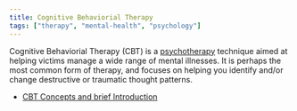 ```yaml
---
title: Cognitive Behaviorial Therapy
tags: ["therapy", "mental-health", "psychology"]
---
```

Cognitive Behaviorial Therapy (CBT) is a [psychotherapy](/garden/psychotheraphy) technique aimed at helping victims manage a wide range of mental illnesses. It is perhaps the most common form of therapy, and focuses on helping you identify and/or change destructive or traumatic thought patterns.

- [CBT Concepts and brief Introduction](https://positivepsychology.com/cbt-cognitive-behavioral-therapy-techniques-worksheets/)

